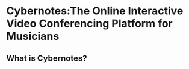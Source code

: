 # Cybernotes:The Online Interactive Video Conferencing Platform for Musicians

## What is Cybernotes?
